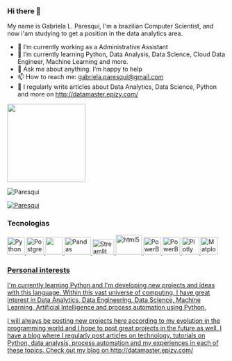 ### Hi there 👋

<!--
**Paresqui/Paresqui** is a ✨ _special_ ✨ repository because its `README.md` (this file) appears on your GitHub profile.

Here are some ideas to get you started:
-->
My name is Gabriela L. Paresqui, I'm a brazilian 
Computer Scientist, and now i'am studying to get a position in the data analytics area.

- 🔭 I’m currently working as a Administrative Assistant 
- 🌱 I’m currently learning Python, Data Analysis, Data Science, Cloud Data Engineer, Machine Learning and more.
- 💬 Ask me about anything. I'm happy to help
- 📫 How to reach me: gabriela.paresqui@gmail.com
- 👑 I regularly write articles about Data Analytics, Data Science, Python and more on http://datamaster.epizy.com/

<img height="180em" src="https://github-readme-stats.vercel.app/api?username=Paresqui&show_icons=true&count_private=true&theme=blue-green" />

<p align="left"> <img src="https://komarev.com/ghpvc/?username=Paresqui&label=Profile%20views&color=0e75b6&style=flat" alt="Paresqui" /> </p>
<p align="left"> <a href="https://github.com/ryo-ma/github-profile-trophy"><img src="https://github-profile-trophy.vercel.app/?username=Paresqui" alt="Paresqui" /></a> </p>

### Tecnologias
<p align="left"> <a href="https://www.python.org/" target="_blank"> <img src="https://cdn.worldvectorlogo.com/logos/python-5.svg" alt="Python" width="40" height="40"/>  <a href="https://www.postgresql.org/" target="_blank"> <img src="https://cdn.worldvectorlogo.com/logos/postgresql.svg" alt="PostgreSQL" width="40" height="40"/>  <a href="https://www.mysql.com/" target="_blank"> <img src="https://cdn.worldvectorlogo.com/logos/mysql-6.svg" width="40" height="40"/> </a> <a href="https://pandas.pydata.org/" target="_blank"> <img src="https://pandas.pydata.org/static/img/pandas_secondary.svg" alt="Pandas" width="60" height="40"/> </a> <a href="https://streamlit.io/" target="_blank"> <img src="https://streamlit.io/images/brand/streamlit-mark-color.png" alt="Streamlit" width="50" height="35"/> </a> <a href="https://seaborn.pydata.org/index.html#" target="_blank"> <img src="https://seaborn.pydata.org/_images/logo-tall-lightbg.svg" alt="html5" width="60" height="45"/> 
<a href="https://powerbi.microsoft.com/pt-br/" target="_blank"> <img src="https://cdn.worldvectorlogo.com/logos/power-bi.svg" alt="PowerBI" width="40" height="40"/>
<a href="https://www.tableau.com/pt-br" target="_blank"> <img src="https://cdn.worldvectorlogo.com/logos/tableau-software.svg" alt="PowerBI" width="40" height="40"/>
<a href="https://plotly.com/" target="_blank"> <img src="https://avatars.githubusercontent.com/u/5997976?s=200&v=4" alt="Plotly" width="40" height="40"/>
<a href="https://matplotlib.org/stable/index.html" target="_blank"> <img src="https://avatars.githubusercontent.com/u/215947?s=200&v=4" alt="Matplotlib" width="40" height="40"/>
 
  
  
  ### Personal interests 

I'm currently learning Python and I'm developing new projects and ideas with this language. Within this vast universe of computing, I have great interest in Data Analytics, Data Engineering, Data Science, Machine Learning, Artificial Intelligence and process automation using Python.

I will always be posting new projects here according to my evolution in the programming world and I hope to post great projects in the future as well. 
I have a blog where I regularly post articles on technology, tutorials on Python, data analysis, process automation and  my experiences in each of these topics.
Check out my blog on http://datamaster.epizy.com/


